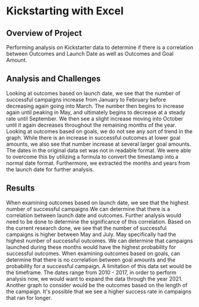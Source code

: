 # Kickstarting with Excel

## Overview of Project
Performing analysis on Kickstarter data to determine if there is a correlation between Outcomes and Launch Date as well as Outcomes and Goal Amount. 

## Analysis and Challenges
Looking at outcomes based on launch date, we see that the number of successful campaigns increase from January to February before decreasing again going into March. The number then begins to increase again until peaking in May, and ultimately begins to decrease at a steady rate until September. We then see a slight increase moving into October until it again decreases throughout the remaining months of the year. Looking at outcomes based on goals, we do not see any sort of trend in the graph. While there is an increase in successful outcomes at lower goal amounts, we also see that number increase at several larger goal amounts. The dates in the original data set was not in readable format. We were able to overcome this by utilizing a formula to convert the timestamp into a normal date format. Furthermore, we extracted the months and years from the launch date for further analysis. 

## Results
When examining outcomes based on launch date, we see that the highest number of successful campaigns We can determine that there is a correlation between launch date and outcomes. Further analysis would need to be done to determine the significance of this correlation. Based on the current research done, we see that the number of successful campaigns is higher between May and July. May specifically had the highest number of successful outcomes. We can determine that campaigns launched during these months would have the highest probability for successful outcomes. When examining outcomes based on goals, can determine that there is no correlation between goal amounts and the probability for a successful campaign. A limitation of this data set would be the timeframe. The dates range from 2010 - 2017, in order to perform analysis now, we would want to expand the data through the year 2021. Another graph to consider would be the outcomes based on the length of the campaign. It's possible that we see a higher success rate in campaigns that ran for longer. 
